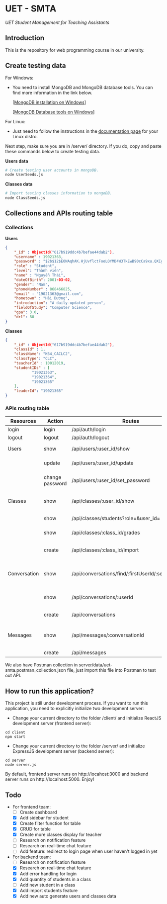 # UET - SMTA

_UET Student Management for Teaching Assistants_

## Introduction

This is the repository for web programming course in our university.

## Create testing data

For Windows:

- You need to install MongoDB and MongoDB database tools. You can find more information in the link below.

  [[MongoDB installation on Windows](https://docs.mongodb.com/manual/tutorial/install-mongodb-on-windows/)]

  [[MongoDB Database tools on Windows](https://docs.mongodb.com/database-tools/installation/installation-windows/)]

For Linux:

- Just need to follow the instructions in the [documentation page](https://docs.mongodb.com/manual/administration/install-on-linux/) for your Linux distro.

Next step, make sure you are in /server/ directory. If you do, copy and paste these commands below to create testing data.

**Users data**

```bash
# Create testing user accounts in mongoDB.
node UserSeeds.js
```

**Classes data**

```bash
# Import testing classes information to mongoDB.
node ClassSeeds.js
```

## Collections and APIs routing table

### Collections

**Users**

```json
{
	"_id" : ObjectId("617b919ddc4b7befae44dab2"),
	"username" : 19021363,
	"password" : "$2b$12$E0NAqhAK.HjUvflctFooLOYMD4W3TkEwB90cCa9xu.QXIg/u379bS",
	"role" : "Student",
	"level": "Thành viên",
	"name" : "Nguyễn Thái",
	"dateOfBirth": 2001-03-02,
	"gender": "Nam",
	"phoneNumber" : 868466825,
	"email" : "19021363@gmail.com",
	"hometown" : "Hải Dương",
	"introduction": "A daily-updated person",
	"fieldOfStudy": "Computer Science",
	"gpa": 3.0,
	"drl": 80
}
```

**Classes**

```json
{
	"_id" : ObjectId("617b919ddc4b7befae44dab2"),
	"classId" : 1,
	"className": "K64_CACLC2",
	"classType": "CLC",
	"teacherId" : 10012019,
	"studentIDs" : [
			"19021363",
			"19021364",
			"19021365"
	],
	"leaderId": "19021365"
}
```

### APIs routing table

| Resources | Action          | Routes                           | Methods | Description                    |
| --------- | --------------- | -------------------------------- | ------- | ------------------------------ |
| login | login | /api/auth/login | POST | Log in |
| logout | logout | /api/auth/logout | GET | Log out |
| Users | show | /api/users/:user_id/show | GET | Show user's profile |
| | update | /api/users/:user_id/update | POST | Update user's profile |
| | change password | /api/users/:user_id/set_password | POST | Change user's password |
| Classes | show | /api/classes/:user_id/show | GET | Get managed class and students |
| | show | /api/classes/students?role=&user_id= | POST | Get students in a class |
| | show | /api/classes/:class_id/grades | GET | Get grade statistic |
| | create | /api/classes/:class_id/import | POST | Import students to a class |
| Conversation   | show | /api/conversations/find/:firstUserId/:secondUserId | GET     | Get conversation between two users |
| | show| /api/conversations/:userId | GET | Get all conversations  of an user |
| | create| /api/conversations | POST | Create conversation |
| Messages   | show            | /api/messages/:conversationId           | GET     | Get all messages in a conversation |
| | create | /api/messages | POST | Add message |

We also have Postman collection in server/data/uet-smta.postman_collection.json file, just import this file into Postman to test out API.

## How to run this application?

This project is still under development process. If you want to run this application, you need to explicitly initialize two development server:

- Change your current directory to the folder /client/ and initialize ReactJS development server (frontend server):

```
cd client
npm start
```

- Change your current directory to the folder /server/ and initialize ExpressJS development server (backend server):

```
cd server
node server.js
```

By default, frontend server runs on http://locahost:3000 and backend server runs on http://localhost:5000.
Enjoy!

## Todo

- For frontend team:  
  - [ ] Create dashboard  
  - [x] Add sidebar for student  
  - [x] Create filter function for table  
  - [x] CRUD for table  
  - [x] Create more classes display for teacher  
  - [ ] Research on notification feature  
  - [ ] Research on real-time chat feature  
  - [ ] Add feature: redirect to login page when user haven't logged in yet   
- For backend team:
  - [ ] Research on notification feature
  - [x] Research on real-time chat feature 
  - [x] Add error handling for login 
  - [x] Add quantity of students in a class 
  - [ ] Add new student in a class
  - [x] Add import students feature
  - [x] Add new auto generate users and classes data